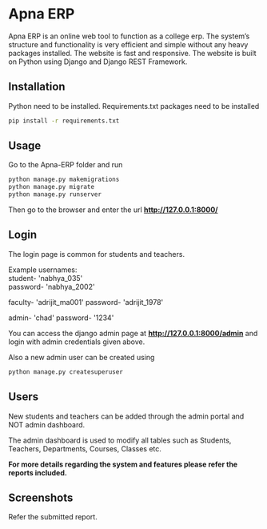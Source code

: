 # Apna ERP
Apna ERP is an online web tool to function as a college erp. The system’s structure and functionality is very efficient and simple without any heavy packages installed. The website is fast and responsive. The website is built on Python using Django and Django REST Framework.

## Installation

Python need to be installed.
Requirements.txt packages need to be installed

```bash
pip install -r requirements.txt
```

## Usage

Go to the Apna-ERP folder and run

```bash
python manage.py makemigrations
python manage.py migrate
python manage.py runserver
```

Then go to the browser and enter the url **http://127.0.0.1:8000/**


## Login

The login page is common for students and teachers.  

Example usernames:  
student- 'nabhya_035'  
password- 'nabhya_2002'

faculty- 'adrijit_ma001'
password- 'adrijit_1978'

admin- 'chad'
password- '1234'

You can access the django admin page at **http://127.0.0.1:8000/admin** and login with admin credentials given above.

Also a new admin user can be created using

```bash
python manage.py createsuperuser
```

## Users

New students and teachers can be added through the admin portal and NOT admin dashboard. 

The admin dashboard is used to modify all tables such as Students, Teachers, Departments, Courses, Classes etc.

**For more details regarding the system and features please refer the reports included.**


## Screenshots
Refer the submitted report.


